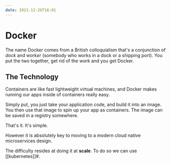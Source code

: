 ```yaml
---
date: 2021-12-26T16:01
---
```


Docker
======

The name Docker comes from a British colloquialism that's a conjunction
of *dock* and work*er* (somebody who works in a dock or a shipping
port). You put the two together, get rid of the *work* and you get
Docker.

The Technology
--------------

Containers are like fast lightweight virtual machines, and Docker makes
running our apps inside of containers really easy.

Simply put, you just take your application code, and build it into an
image. You then use that image to spin up your app as containers. The
image can be saved in a registry somewhere.

That's it. It's simple.

However it is absolutely key to moving to a modern cloud native
microservices design.

The difficulty resides at doing it at **scale**. To do so we can use
[[kubernetes]]#.
